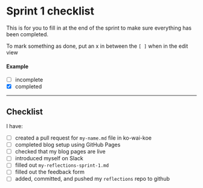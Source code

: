 # Sprint 1 checklist

This is for you to fill in at the end of the sprint to make sure everything has been completed.

To mark something as done, put an x in between the `[ ]` when in the edit view

#### Example
- [ ] incomplete
- [x] completed

---

## Checklist
I have:
- [ ] created a pull request for `my-name.md` file in ko-wai-koe
- [ ] completed blog setup using GitHub Pages 
- [ ] checked that my blog pages are live
- [ ] introduced myself on Slack
- [ ] filled out `my-reflections-sprint-1.md`
- [ ] filled out the feedback form
- [ ] added, committed, and pushed my `reflections` repo to github